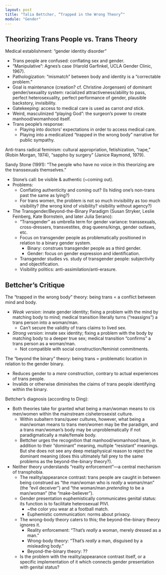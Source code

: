 ```yaml
---
layout: post
title: "Talia Bettcher, “Trapped in the Wrong Theory”"
module: "Gender"
---
```


## Theorizing Trans People vs. Trans Theory

Medical establishment: “gender identity disorder”

- Trans people are confused: conflating sex and gender.
- “Manipulative”: Agnes’s case (Harold Garfinkel, UCLA Gender Clinic, 1967).
- Pathologization: “mismatch” between body and identity is a “correctable problem.”
- Goal is maintenance (creation? cf. Christine Jorgensen) of dominant gender/sexuality system: racialized attractiveness/ability to pass, perfect heterosexuality, perfect performance of gender, plausible backstory, invisibility.
- Gatekeeping: access to medical care is used as carrot *and* stick.
- Weird, masculinized “playing God”: the surgeon’s power to create manhood/womanhood itself.
- Trans people’s response:
  - Playing into doctors’ expectations in order to access medical care.
  - Playing into a medicalized “trapped in the wrong body” narrative for public sympathy.

Anti-trans radical feminism: cultural appropriation, fetishization, “rape,” (Robin Morgan, 1974), “sappho by surgery” (Janice Raymond, 1979).

Sandy Stone (1991): “The people who have no voice in this theorizing are the transsexuals themselves.”

- Stone’s call: be visible & authentic (~coming out).
- Problems:
  - Conflating authenticity and coming out? (Is hiding one’s non-trans past the same as lying?)
  - For trans women, the problem is not so much invisibility as too much visibility? (the wrong kind of visibility? visibility without agency?)
- The Transgender/Beyond-the-Binary Paradigm (Susan Stryker, Leslie Feinberg, Kate Bornstein, and later Julia Serano):
  - “Transgender” as umbrella term for gender variance: transsexuals, cross-dressers, transvestites, drag queens/kings, gender outlaws, etc.
  - Focus on transgender people as problematically positioned in relation to a binary gender system.
    - Binary: construes transgender people as a third gender.
    - Gender: focus on gender expression and identification.
  - Transgender studies vs. study of transgender people: subjectivity and objectification.
  - Visibility politics: anti-assimilation/anti-erasure.

## Bettcher’s Critique

The “trapped in the wrong body” theory: being trans = a conflict between mind and body.

- *Weak version*: innate gender identity; fixing a problem with the mind by matching body to mind; medical transition literally turns (“reassigns”) a trans person into a woman/man.
  - Can’t secure the validity of trans claims to lived sex.
- *Strong version*: innate sex identity; fixing a problem with the body by matching body to a deeper true sex; medical transition “confirms” a trans person as a woman/man.
  - Not compatible with social construction/feminist commitments.

The “beyond the binary” theory: being trans = problematic location in relation to the gender binary.

- Reduces gender to a *mere* construction, contrary to actual experiences of trans people.
- Invalids or otherwise diminishes the claims of trans people identifying within the binary.

Bettcher’s diagnosis (according to Ding):

- Both theories take for granted what being a man/woman means to cis men/women within the mainstream cisheterosexist culture.
  - Within subaltern trans/queer cultures, however, what being a man/woman means to trans men/women may be the paradigm, and a trans man/woman’s body may be unproblematically if not paradigmatically a male/female body.
  - Bettcher urges the recognition that manhood/womanhood have, in addition to their “dominant” meaning, multiple “resistant” meanings. But she does not see any deep metaphysical reason to reject the dominant meaning (does this ultimately fall prey to the same problems as the beyond-the-binary theory?).
- Neither theory understands “reality enforcement”—a central mechanism of transphobia.
  - The reality/appearance contrast: trans people are caught in between being construed as “the man/woman who is *really* a woman/man” (the “evil deceiver”) and “the woman/man *pretending* to be a man/woman” (the “make-believer”).
  - Gender presentation euphemistically communicates genital status: its function is to facilitate heterosexual PIVI.
    - ~the color you wear at a football match.
    - Euphemistic communication: norms about privacy.
  - The wrong-body theory caters to this;  the beyond-the-binary theory ignores it.
    - Reality enforcement: “That’s *really* a woman, merely dressed as a man.”
    - Wrong-body theory: “That’s *really* a man, disguised by a misleading body.”
    - Beyond-the-binary theory: ??
  - Is the problem with the reality/appearance contrast itself, or a specific implementation of it which connects gender presentation with genital status?
